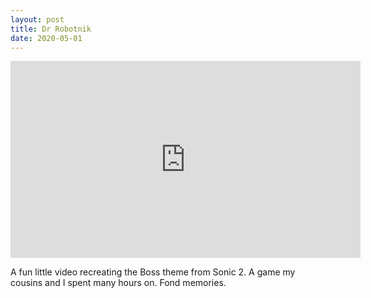 ```yaml
---
layout: post
title: Dr Robotnik
date: 2020-05-01
---
```


<div style="text-align: center;"><iframe width="560" height="315" src="https://www.youtube.com/embed/JXAT7v6FTTM" frameborder="0" allow="accelerometer; autoplay; encrypted-media; gyroscope; picture-in-picture" allowfullscreen></iframe></div>

A fun little video recreating the Boss theme from Sonic 2. A game my cousins and I spent many hours on. Fond memories.